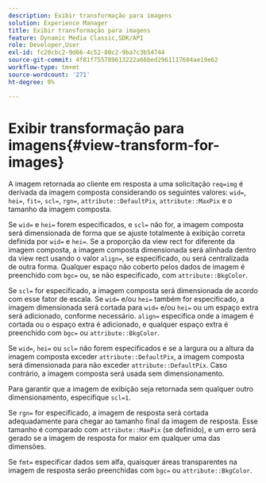 ```yaml
---
description: Exibir transformação para imagens
solution: Experience Manager
title: Exibir transformação para imagens
feature: Dynamic Media Classic,SDK/API
role: Developer,User
exl-id: fc20cbc2-9d66-4c52-80c2-9ba7c3b54744
source-git-commit: 4f81f755789613222a66bed2961117604ae19e62
workflow-type: tm+mt
source-wordcount: '271'
ht-degree: 0%

---
```


# Exibir transformação para imagens{#view-transform-for-images}

A imagem retornada ao cliente em resposta a uma solicitação `req=img` é derivada da imagem composta considerando os seguintes valores: `wid=`, `hei=`, `fit=`, `scl=`, `rgn=`, `attribute::DefaultPix`, `attribute::MaxPix` e o tamanho da imagem composta.

Se `wid=` e `hei=` forem especificados, e `scl=` não for, a imagem composta será dimensionada de forma que se ajuste totalmente à exibição correta definida por `wid=` e `hei=`. Se a proporção da view rect for diferente da imagem composta, a imagem composta dimensionada será alinhada dentro da view rect usando o valor `align=`, se especificado, ou será centralizada de outra forma. Qualquer espaço não coberto pelos dados de imagem é preenchido com `bgc=` ou, se não especificado, com `attribute::BkgColor`.

Se `scl=` for especificado, a imagem composta será dimensionada de acordo com esse fator de escala. Se `wid=` e/ou `hei=` também for especificado, a imagem dimensionada será cortada para `wid=` e/ou `hei=` ou um espaço extra será adicionado, conforme necessário. `align=` especifica onde a imagem é cortada ou o espaço extra é adicionado, e qualquer espaço extra é preenchido com `bgc=` ou `attribute::BkgColor`.

Se `wid=`, `hei=` ou `scl=` não forem especificados e se a largura ou a altura da imagem composta exceder `attribute::DefaultPix`, a imagem composta será dimensionada para não exceder `attribute::DefaultPix`. Caso contrário, a imagem composta será usada sem dimensionamento.

Para garantir que a imagem de exibição seja retornada sem qualquer outro dimensionamento, especifique `scl=1`.

Se `rgn=` for especificado, a imagem de resposta será cortada adequadamente para chegar ao tamanho final da imagem de resposta. Esse tamanho é comparado com `attribute::MaxPix` (se definido), e um erro será gerado se a imagem de resposta for maior em qualquer uma das dimensões.

Se `fmt=` especificar dados sem alfa, quaisquer áreas transparentes na imagem de resposta serão preenchidas com `bgc=` ou `attribute::BkgColor`.
